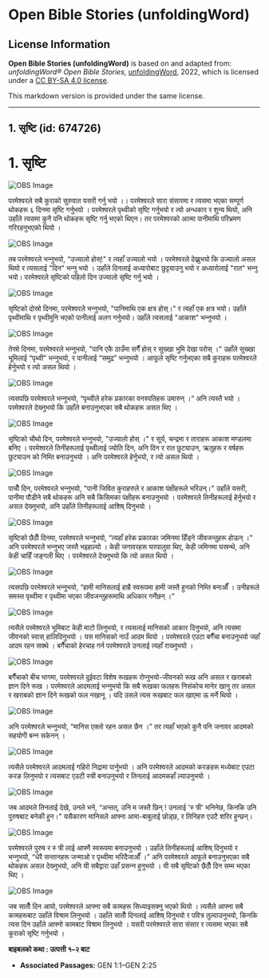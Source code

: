 # Open Bible Stories (unfoldingWord)

## License Information

**Open Bible Stories (unfoldingWord)** is based on and adapted from: _unfoldingWord® Open Bible Stories_, [unfoldingWord](https://unfoldingword.org/utw), 2022, which is licensed under a [CC BY-SA 4.0 license](https://creativecommons.org/licenses/by-sa/4.0/legalcode.en).

This markdown version is provided under the same license.



--------------------------------

## 1. सृष्टि (id: 674726)

1\. सृष्टि
==========

![OBS Image](https://cdn.door43.org/obs/jpg/360px/obs-en-01-01.jpg)

परमेश्‍वरले सबै कुराको सुरुवात यसरी गर्नु भयो ।। परमेश्‍वरले सारा संसारमा र त्यसमा भएका सम्पूर्ण थोकहरू ६ दिनमा सृष्टि गर्नुभयो । परमेश्‍वरले पृथ्वीको सृष्टि गर्नुभयो र त्यो अन्धकार र शुन्य थियो, अनि उहाँले त्यसमा कुनै पनि थोकहरू सृष्टि गर्नु भएको थिएन। तर परमेश्‍वरको आत्मा पानीमाथि परिभ्रमण गरिरहनुभएको थियो ।

![OBS Image](https://cdn.door43.org/obs/jpg/360px/obs-en-01-02.jpg)

तब परमेश्‍वरले भन्‍नुभयो, “उज्यालो होस्!" र त्यहाँ उज्यालो भयो । परमेश्‍वरले देख्नुभयो कि उज्यालो असल थियो र त्यसलाई "दिन" भन्‍नु भयो । उहाँले दिनलाई अध्यारोबाट छुट्टयाउनु भयो र अध्यारोलाई "रात" भन्‍नु भयो। परमेश्‍वरले सृष्टिको पहिलो दिन उज्यालो सृष्टि गर्नु भयो ।

![OBS Image](https://cdn.door43.org/obs/jpg/360px/obs-en-01-03.jpg)

सृष्टिको दोस्रो दिनमा, परमेश्‍वरले भन्‍नुभयो, "पानिमाथि एक क्षत्र होस्।" र त्यहाँ एक क्षत्र भयो। उहाँले पृथ्वीमाथि र पृथ्वीमुनि भएको पानीलाई अलग गर्नुभयो। उहाँले त्यसलाई "आकाश" भन्‍नुभयो ।

![OBS Image](https://cdn.door43.org/obs/jpg/360px/obs-en-01-04.jpg)

तेस्रो दिनमा, परमेश्‍वरले भन्‍नुभयो, "पानि एकै ठाउँमा सगैँ होस् र सुख्‍खा भुमि देखा परोस् ।" उहाँले सुख्खा भूमिलाई “पृथ्वी” भन्‍नुभयो, र पानीलाई “समुद्र” भन्‍नुभयो । आफूले सृष्टि गर्नुभएका सबै कुराहरू परमेश्‍वरले हेर्नुभयो र त्यो असल थियो ।

![OBS Image](https://cdn.door43.org/obs/jpg/360px/obs-en-01-05.jpg)

त्यसपछि परमेश्‍वरले भन्‍नुभयो, “पृथ्वीले हरेक प्रकारका वनस्पतिहरू उमारुन् ।” अनि त्यस्तै भयो । परमेश्‍वरले देख्‍नुभयो कि उहाँले बनाउनुभएका सबै थोकहरू असल थिए ।

![OBS Image](https://cdn.door43.org/obs/jpg/360px/obs-en-01-06.jpg)

सृष्टिको चौथो दिन, परमेश्‍वरले भन्‍नुभयो, "उज्यालो होस् ।" र सूर्य, चन्द्रमा र ताराहरू आकाश मण्डलमा बनिए । परमेश्‍वरले तिनीहरूलाई पृथ्वीलाई ज्योति दिन, अनि दिन र रात छुट्याउन, ऋतुहरू र वर्षहरू छुट्याउन को निम्ति बनाउनुभयो । अनि परमेश्‍वरले हेर्नुभयो, र त्यो असल थियो ।

![OBS Image](https://cdn.door43.org/obs/jpg/360px/obs-en-01-07.jpg)

पाचौँ दिन, परमेश्‍वरले भन्‍नुभयो, "पानी जिवित कुराहरुले र आकाश पंक्षीहरूले भरिउन्।" उहाँले यसरी, पानीमा पौडीने सबै थोकहरू अनि सबै किसिमका पंक्षीहरू बनाउनुभयो । परमेश्‍वरले तिनीहरूलाई हेर्नुभयो र असल देख्‍नुभयो, अनि उहाँले तिनीहरूलाई आशिष् दिनुभयो ।

![OBS Image](https://cdn.door43.org/obs/jpg/360px/obs-en-01-08.jpg)

सृष्टिको छैठौँ दिनमा, परमेश्‍वरले भन्‍नुभयो, “त्यहाँ हरेक प्रकारका जमिनमा हिँड्ने जीवजन्तुहरू होऊन् ।” अनि परमेश्‍वरले भन्‍नुभए जस्तै भइहाल्यो । केही जनावरहरू घरपालुवा थिए, केही जमिनमा घस्रन्थे, अनि केही चाहिँ जङ्गली थिए । परमेश्‍वरले देख्‍नुभयो कि त्यो असल थियो ।

![OBS Image](https://cdn.door43.org/obs/jpg/360px/obs-en-01-09.jpg)

त्यसपछि परमेश्‍वरले भन्‍नुभयो, “हामी मानिसलाई हाम्रै स्वरूपमा हामी जस्तै हुनको निम्ति बनाऔँ । उनीहरूले समस्त पृथ्वीमा र पृथ्वीमा भएका जीवजन्तुहरूमाथि अधिकार गर्नेछन् ।”

![OBS Image](https://cdn.door43.org/obs/jpg/360px/obs-en-01-10.jpg)

त्यसैले परमेश्‍वरले भूमिबाट केही माटो लिनुभयो, र त्यसलाई मानिसको आकार दिनुभयो, अनि त्यसमा जीवनको स्‍वास् हालिदिनुभयो । यस मानिसको नाउँ आदम थियो । परमेश्‍वरले एउटा बगैँचा बनाउनुभयो जहाँ आदम रहन सक्थे । बगैँचाको हेरचाह गर्न परमेश्‍वरले उनलाई त्यहाँ राख्‍नुभयो ।

![OBS Image](https://cdn.door43.org/obs/jpg/360px/obs-en-01-11.jpg)

बगैँचाको बीच भागमा, परमेश्‍वरले दुईवटा विशेष रूखहरू रोप्‍नुभयो\-जीवनको रूख अनि असल र खराबको ज्ञान दिने रूख । परमेश्‍वरले आदमलाई भन्‍नुभयो कि सबै रूखका फलहरू निसंकोच मानेर खानु तर असल र खराबको ज्ञान दिने रूखको फल नखानू । यदि उसले त्यस रूखबाट फल खाएमा ऊ मर्ने थियो ।

![OBS Image](https://cdn.door43.org/obs/jpg/360px/obs-en-01-12.jpg)

अनि परमेश्‍वरले भन्‍नुभयो, “मानिस एक्लो रहन असल छैन ।” तर त्यहाँ भएको कुनै पनि जनावर आदमको सहयोगी बन्‍न सकेनन् ।

![OBS Image](https://cdn.door43.org/obs/jpg/360px/obs-en-01-13.jpg)

त्यसैले परमेश्‍वरले आदमलाई गहिरो निद्रामा पार्नुभयो । अनि परमेश्‍वरले आदमको करङहरू मध्येबाट एउटा करङ लिनुभयो र त्यसबाट एउटी स्‍त्री बनाउनुभयो र तिनलाई आदमकहाँ ल्याउनुभयो ।

![OBS Image](https://cdn.door43.org/obs/jpg/360px/obs-en-01-14.jpg)

जब आदमले तिनलाई देखे, उनले भने, “अन्तत्, उनि म जस्तै छिन् ! उनलाई 'स्‍ त्री' भनिनेछ, किनकि उनि पुरुषबाट बनेकी हुन।" यसैकारण मानिसले आफ्ना आमा\-बाबुलाई छोड्छ, र तिनिहरु एउटै शरिर हुन्छन्।

![OBS Image](https://cdn.door43.org/obs/jpg/360px/obs-en-01-15.jpg)

परमेश्‍वरले पुरुष र स्‍ त्री लाई आफ्नै स्वरूपमा बनाउनुभयो । उहाँले तिनीहरूलाई आशिष् दिनुभयो र भन्‍नुभयो, “धेरै सन्तानहरू जन्माओ र पृथ्वीमा भरिदैजाऔँ ।” अनि परमेश्‍वरले आफूले बनाउनुभएका सबै थोकहरू असल देख्‍नुभयो, अनि यी सबैद्वारा उहाँ प्रसन्‍न हुनुभयो । यी सबै सृष्टिको छैठौँ दिन सम्म भएका थिए ।

![OBS Image](https://cdn.door43.org/obs/jpg/360px/obs-en-01-16.jpg)

जब सातौँ दिन आयो, परमेश्‍वरले आफ्ना सबै कामहरू सिध्याइसक्नु भएको थियो । त्यसैले आफ्ना सबै कामहरूबाट उहाँले विश्राम लिनुभयो । उहाँले सातौँ दिनलाई आशिष् दिनुभयो र पवित्र तुल्याउनुभयो, किनकि त्यस दिन उहाँले आफ्नो कामबाट विश्राम लिनुभयो । यसरी परमेश्‍वरले सारा संसार र त्यसमा भएका सबै कुराको सृष्टि गर्नुभयो ।

**बाइबलको कथा : उत्पत्ती १–२ बाट**

* **Associated Passages:** GEN 1:1–GEN 2:25

